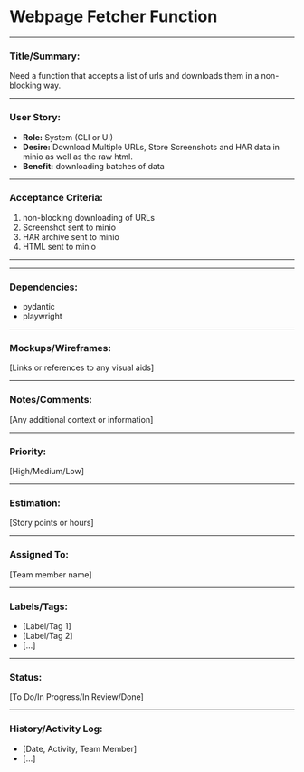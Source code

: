 # Webpage Fetcher Function

---

### **Title/Summary:** 
Need a function that accepts a list of urls
and downloads them in a non-blocking way.

---

### **User Story:** 
- **Role:** System (CLI or UI)
- **Desire:** Download Multiple URLs, Store Screenshots and HAR data in minio as well as the raw html.
- **Benefit:** downloading batches of data

---

### **Acceptance Criteria:** 
1. non-blocking downloading of URLs
2. Screenshot sent to minio
3. HAR archive sent to minio
4. HTML sent to minio

---


---

### **Dependencies:** 
- pydantic
- playwright

---

### **Mockups/Wireframes:** 
[Links or references to any visual aids]

---

### **Notes/Comments:** 
[Any additional context or information]

---

### **Priority:** 
[High/Medium/Low]

---

### **Estimation:** 
[Story points or hours]

---

### **Assigned To:** 
[Team member name]

---

### **Labels/Tags:** 
- [Label/Tag 1]
- [Label/Tag 2]
- [...]

---

### **Status:** 
[To Do/In Progress/In Review/Done]

---

### **History/Activity Log:** 
- [Date, Activity, Team Member]
- [...]
